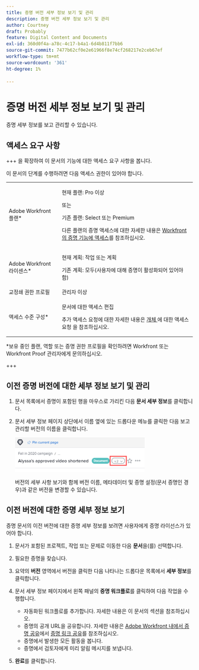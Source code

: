 ```yaml
---
title: 증명 버전 세부 정보 보기 및 관리
description: 증명 버전 세부 정보 보기 및 관리
author: Courtney
draft: Probably
feature: Digital Content and Documents
exl-id: 360d0f4a-a78c-4c17-b4a1-6d4b811f7bb6
source-git-commit: 7477b62cf0e2e61966f8e74cf268217e2ceb67ef
workflow-type: tm+mt
source-wordcount: '361'
ht-degree: 1%

---
```


# 증명 버전 세부 정보 보기 및 관리

증명 세부 정보를 보고 관리할 수 있습니다.

## 액세스 요구 사항

+++ 을 확장하여 이 문서의 기능에 대한 액세스 요구 사항을 봅니다.

이 문서의 단계를 수행하려면 다음 액세스 권한이 있어야 합니다.

<table style="table-layout:auto"> 
 <col> 
 <col> 
 <tbody> 
  <tr> 
   <td role="rowheader">Adobe Workfront 플랜*</td> 
   <td> <p>현재 플랜: Pro 이상</p> <p>또는</p> <p>기존 플랜: Select 또는 Premium</p> <p>다른 플랜의 증명 액세스에 대한 자세한 내용은 <a href="/help/quicksilver/administration-and-setup/manage-workfront/configure-proofing/access-to-proofing-functionality.md" class="MCXref xref">Workfront의 증명 기능에 액세스</a>를 참조하십시오.</p> </td> 
  </tr> 
  <tr> 
   <td role="rowheader">Adobe Workfront 라이센스*</td> 
   <td> <p>현재 계획: 작업 또는 계획</p> <p>기존 계획: 모두(사용자에 대해 증명이 활성화되어 있어야 함)</p> </td> 
  </tr> 
  <tr> 
   <td role="rowheader">교정쇄 권한 프로필 </td> 
   <td>관리자 이상</td> 
  </tr> 
  <tr> 
   <td role="rowheader">액세스 수준 구성*</td> 
   <td> <p>문서에 대한 액세스 편집</p> <p>추가 액세스 요청에 대한 자세한 내용은 <a href="../../../../workfront-basics/grant-and-request-access-to-objects/request-access.md" class="MCXref xref">개체 </a>에 대한 액세스 요청 을 참조하십시오.</p> </td> 
  </tr> 
 </tbody> 
</table>

&#42;보유 중인 플랜, 역할 또는 증명 권한 프로필을 확인하려면 Workfront 또는 Workfront Proof 관리자에게 문의하십시오.

+++

## 이전 증명 버전에 대한 세부 정보 보기 및 관리

1. 문서 목록에서 증명이 포함된 행을 마우스로 가리킨 다음 **문서 세부 정보**&#x200B;를 클릭합니다.
1. 문서 세부 정보 페이지 상단에서 이름 옆에 있는 드롭다운 메뉴를 클릭한 다음 보고 관리할 버전의 이름을 클릭합니다.

   ![](assets/version-drop-dn-doc-dtls-nwe-350x93.png)

   버전의 세부 사항 보기와 함께 버전 이름, 메타데이터 및 증명 설정(문서 증명인 경우)과 같은 버전을 변경할 수 있습니다.

## 이전 버전에 대한 증명 세부 정보 보기

증명 문서의 이전 버전에 대한 증명 세부 정보를 보려면 사용자에게 증명 라이선스가 있어야 합니다.

1. 문서가 포함된 프로젝트, 작업 또는 문제로 이동한 다음 **문서**&#x200B;을(를) 선택합니다.
1. 필요한 증명을 찾습니다.
1. 요약의 **버전** 영역에서 버전을 클릭한 다음 나타나는 드롭다운 목록에서 **세부 정보**&#x200B;를 클릭합니다.

1. 문서 세부 정보 페이지에서 왼쪽 패널의 **증명 워크플로**&#x200B;를 클릭하여 다음 작업을 수행합니다.

   * 자동화된 워크플로를 추가합니다. 자세한 내용은 이 문서의 섹션을 참조하십시오.
   * 증명의 공개 URL을 공유합니다. 자세한 내용은 [Adobe Workfront 내에서 증명 공유](../../../../review-and-approve-work/proofing/managing-proofs-within-workfront/share-a-proof-in-workfront.md)에서 [증명 링크 공유](../../../../review-and-approve-work/proofing/managing-proofs-within-workfront/share-a-proof-in-workfront.md#share)를 참조하십시오.
   * 증명에서 발생한 모든 활동을 봅니다.
   * 증명에서 검토자에게 미리 알림 메시지를 보냅니다.

1. **완료**&#x200B;를 클릭합니다.
